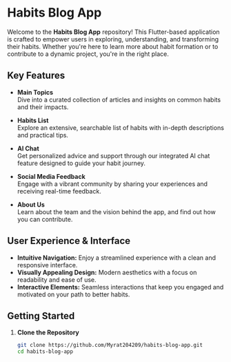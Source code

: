 # Habits Blog App

Welcome to the **Habits Blog App** repository! This Flutter-based application is crafted to empower users in exploring, understanding, and transforming their habits. Whether you're here to learn more about habit formation or to contribute to a dynamic project, you're in the right place.

## Key Features

- **Main Topics**  
  Dive into a curated collection of articles and insights on common habits and their impacts.

- **Habits List**  
  Explore an extensive, searchable list of habits with in-depth descriptions and practical tips.

- **AI Chat**  
  Get personalized advice and support through our integrated AI chat feature designed to guide your habit journey.

- **Social Media Feedback**  
  Engage with a vibrant community by sharing your experiences and receiving real-time feedback.

- **About Us**  
  Learn about the team and the vision behind the app, and find out how you can contribute.

## User Experience & Interface

- **Intuitive Navigation:** Enjoy a streamlined experience with a clean and responsive interface.
- **Visually Appealing Design:** Modern aesthetics with a focus on readability and ease of use.
- **Interactive Elements:** Seamless interactions that keep you engaged and motivated on your path to better habits.

## Getting Started

1. **Clone the Repository**  
   ```bash
   git clone https://github.com/Myrat204209/habits-blog-app.git
   cd habits-blog-app
